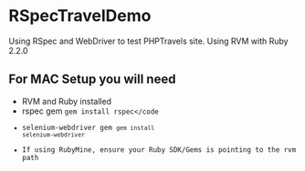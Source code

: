 # RSpecTravelDemo
Using RSpec and WebDriver to test PHPTravels site. Using RVM with Ruby 2.2.0

## For MAC Setup you will need
* RVM and Ruby installed
* rspec gem <code>gem install rspec</code
* selenium-webdriver gem <code>gem install selenium-webdriver</code>
* If using RubyMine, ensure your Ruby SDK/Gems is pointing to the rvm path


